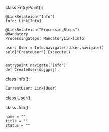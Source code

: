 class EntryPoint():

    @LinkRelateion("Info")
    Info: Link[Info]

    @LinkRelateion("ProcessingSteps")
    @Mandatory
    ProcessingSteps: MandatoryLink[Info]

    user: User = Info.navigate().User.navigate()
    seld["CreateUser"].Excecute()


    entrypoint.navigate("Info")
    def CreateUser(dojgpsj):

class Info():

    CurrentUser: Link[User]

class User():

class Job():

    name = ""
    title = ""
    status = ""

